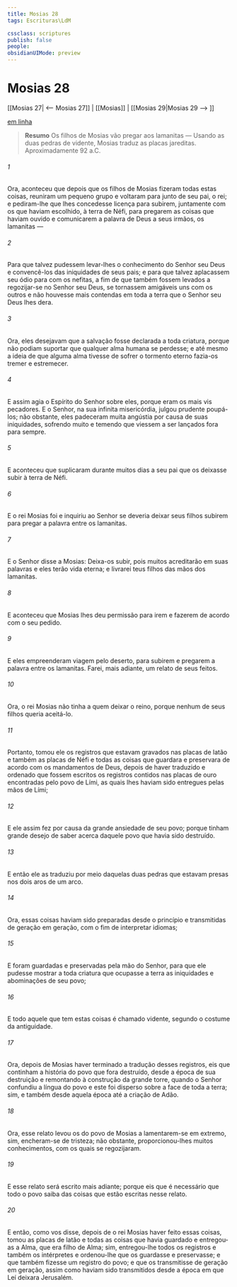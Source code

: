 ```yaml
---
title: Mosias 28
tags: Escrituras\LdM

cssclass: scriptures
publish: false
people:
obsidianUIMode: preview
---
```


# Mosias 28
[[Mosias 27| <-- Mosias 27]] | [[Mosias]] | [[Mosias 29|Mosias 29 --> ]]

[em linha](https://churchofjesuschrist.org/study/scriptures/bofm/mosiah/28?lang=por)

> __Resumo__
Os filhos de Mosias vão pregar aos lamanitas — Usando as duas pedras de vidente, Mosias traduz as placas jareditas. Aproximadamente 92 a.C.

###### 1 
Ora, aconteceu que depois que os filhos de Mosias fizeram todas estas coisas, reuniram um pequeno grupo e voltaram para junto de seu pai, o rei; e pediram-lhe que lhes concedesse licença para subirem, juntamente com os que haviam escolhido, à terra de Néfi, para pregarem as coisas que haviam ouvido e comunicarem a palavra de Deus a seus irmãos, os lamanitas —

###### 2 
Para que talvez pudessem levar-lhes o conhecimento do Senhor seu Deus e convencê-los das iniquidades de seus pais; e para que talvez aplacassem seu ódio para com os nefitas, a fim de que também fossem levados a regozijar-se no Senhor seu Deus, se tornassem amigáveis uns com os outros e não houvesse mais contendas em toda a terra que o Senhor seu Deus lhes dera.

###### 3 
Ora, eles desejavam que a salvação fosse declarada a toda criatura, porque não podiam suportar que qualquer alma humana se perdesse; e até mesmo a ideia de que alguma alma tivesse de sofrer o tormento eterno fazia-os tremer e estremecer.

###### 4 
E assim agia o Espírito do Senhor sobre eles, porque eram os mais vis pecadores. E o Senhor, na sua infinita misericórdia, julgou prudente poupá-los; não obstante, eles padeceram muita angústia por causa de suas iniquidades, sofrendo muito e temendo que viessem a ser lançados fora para sempre.

###### 5 
E aconteceu que suplicaram durante muitos dias a seu pai que os deixasse subir à terra de Néfi.

###### 6 
E o rei Mosias foi e inquiriu ao Senhor se deveria deixar seus filhos subirem para pregar a palavra entre os lamanitas.

###### 7 
E o Senhor disse a Mosias: Deixa-os subir, pois muitos acreditarão em suas palavras e eles terão vida eterna; e livrarei teus filhos das mãos dos lamanitas.

###### 8 
E aconteceu que Mosias lhes deu permissão para irem e fazerem de acordo com o seu pedido.

###### 9 
E eles empreenderam viagem pelo deserto, para subirem e pregarem a palavra entre os lamanitas. Farei, mais adiante, um relato de seus feitos.

###### 10 
Ora, o rei Mosias não tinha a quem deixar o reino, porque nenhum de seus filhos queria aceitá-lo.

###### 11 
Portanto, tomou ele os registros que estavam gravados nas placas de latão e também as placas de Néfi e todas as coisas que guardara e preservara de acordo com os mandamentos de Deus, depois de haver traduzido e ordenado que fossem escritos os registros contidos nas placas de ouro encontradas pelo povo de Lími, as quais lhes haviam sido entregues pelas mãos de Lími;

###### 12 
E ele assim fez por causa da grande ansiedade de seu povo; porque tinham grande desejo de saber acerca daquele povo que havia sido destruído.

###### 13 
E então ele as traduziu por meio daquelas duas pedras que estavam presas nos dois aros de um arco.

###### 14 
Ora, essas coisas haviam sido preparadas desde o princípio e transmitidas de geração em geração, com o fim de interpretar idiomas;

###### 15 
E foram guardadas e preservadas pela mão do Senhor, para que ele pudesse mostrar a toda criatura que ocupasse a terra as iniquidades e abominações de seu povo;

###### 16 
E todo aquele que tem estas coisas é chamado vidente, segundo o costume da antiguidade.

###### 17 
Ora, depois de Mosias haver terminado a tradução desses registros, eis que continham a história do povo que fora destruído, desde a época de sua destruição e remontando à construção da grande torre, quando o Senhor confundiu a língua do povo e este foi disperso sobre a face de toda a terra; sim, e também desde aquela época até a criação de Adão.

###### 18 
Ora, esse relato levou os do povo de Mosias a lamentarem-se em extremo, sim, encheram-se de tristeza; não obstante, proporcionou-lhes muitos conhecimentos, com os quais se regozijaram.

###### 19 
E esse relato será escrito mais adiante; porque eis que é necessário que todo o povo saiba das coisas que estão escritas nesse relato.

###### 20 
E então, como vos disse, depois de o rei Mosias haver feito essas coisas, tomou as placas de latão e todas as coisas que havia guardado e entregou-as a Alma, que era filho de Alma; sim, entregou-lhe todos os registros e também os intérpretes e ordenou-lhe que os guardasse e preservasse; e que também fizesse um registro do povo; e que os transmitisse de geração em geração, assim como haviam sido transmitidos desde a época em que Leí deixara Jerusalém.


